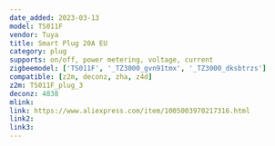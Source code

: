 ```yaml
---
date_added: 2023-03-13
model: TS011F
vendor: Tuya
title: Smart Plug 20A EU
category: plug
supports: on/off, power metering, voltage, current
zigbeemodel: ['TS011F', '_TZ3000_gvn91tmx', '_TZ3000_dksbtrzs']
compatible: [z2m, deconz, zha, z4d]
z2m: TS011F_plug_3
deconz: 4838
mlink: 
link: https://www.aliexpress.com/item/1005003970217316.html
link2: 
link3: 
---
```

